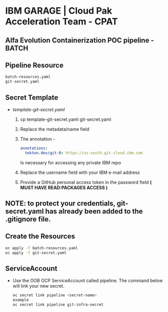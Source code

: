 # IBM GARAGE | Cloud Pak Acceleration Team - CPAT
## Alfa Evolution Containerization POC pipeline - BATCH
 

## Pipeline Resource
```bash
batch-resources.yaml
git-secret.yaml
```

        
## Secret Template
  - *template-git-secret.yaml*
    1. cp template-git-secret.yaml git-secret.yaml
    2. Replace the metadata/name field
    3. The annotation -
    
       ```yaml
       annotations:
         tekton.dev/git-0: https://us-south.git.cloud.ibm.com
       ```
       Is necessary for accessing any private IBM repo
    4. Replace the username field with your IBM e-mail address
    5. Provide a GitHub personal access token in the password field **( MUST HAVE READ:PACKAGES ACCESS )**
    
## NOTE: to protect your credentials, git-secret.yaml has already been added to the .gitignore file.
        
        
## Create the Resources
```bash
oc apply -f batch-resources.yaml
oc apply -f git-secret.yaml
```

## ServiceAccount
  - Use the OOB OCP ServiceAccount called pipeline. The command below will link your new secret.
  
    ```bash
    oc secret link pipeline <secret-name>
    example 
    oc secret link pipeline git-infra-secret
    ```
